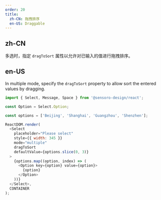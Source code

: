 ```yaml
---
order: 20
title:
  zh-CN: 拖拽排序
  en-US: Draggable
---
```


## zh-CN

多选时，指定 `dragToSort` 属性以允许对已输入的值进行拖拽排序。

## en-US

In multiple mode, specify the `dragToSort` property to allow sort the entered values by dragging.

```js
import { Select, Message, Space } from '@sensoro-design/react';

const Option = Select.Option;

const options = ['Beijing', 'Shanghai', 'Guangzhou', 'Shenzhen'];

ReactDOM.render(
  <Select
    placeholder="Please select"
    style={{ width: 345 }}
    mode="multiple"
    dragToSort
    defaultValue={options.slice(0, 3)}
  >
    {options.map((option, index) => (
      <Option key={option} value={option}>
        {option}
      </Option>
    ))}
  </Select>,
  CONTAINER
);
```
